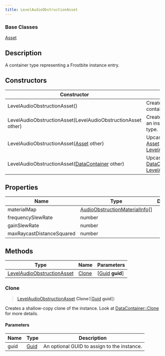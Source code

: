 ```yaml
---
title: LevelAudioObstructionAsset
---
```

### Base Classes

[Asset](Asset)

## Description

A container type representing a Frostbite instance entry.

## Constructors

| Constructor                                                                           | Description                                                                                                                                 |
| ------------------------------------------------------------------------------------- | ------------------------------------------------------------------------------------------------------------------------------------------- |
| LevelAudioObstructionAsset()                                                          | Create a new instance of this container type.                                                                                               |
| LevelAudioObstructionAsset(LevelAudioObstructionAsset other)                          | Create a reference copy of an instance of the same type.                                                                                    |
| LevelAudioObstructionAsset([Asset](Asset) other)                                      | Upcast an instance of type [Asset](Asset) to [LevelAudioObstructionAsset](LevelAudioObstructionAsset).                                      |
| LevelAudioObstructionAsset([DataContainer](/vext/ref/shared/class/datacontainer) other) | Upcast an instance of type [DataContainer](/vext/ref/shared/class/datacontainer) to [LevelAudioObstructionAsset](LevelAudioObstructionAsset). |

## Properties

| Name                      | Type                                                             | Description |
| ------------------------- | ---------------------------------------------------------------- | ----------- |
| materialMap               | [AudioObstructionMaterialInfo](AudioObstructionMaterialInfo)\[\] |             |
| frequencySlewRate         | number                                                           |             |
| gainSlewRate              | number                                                           |             |
| maxRaycastDistanceSquared | number                                                           |             |

## Methods

| Type                                                     | Name            | Parameters                                     |
| -------------------------------------------------------- | --------------- | ---------------------------------------------- |
| [LevelAudioObstructionAsset](LevelAudioObstructionAsset) | [Clone](#clone) | \[[Guid](/vext/ref/shared/class/guid) **guid**\] |

### Clone

> [LevelAudioObstructionAsset](LevelAudioObstructionAsset) **Clone**(\[[Guid](/vext/ref/shared/class/guid) **guid**\])

Creates a shallow-copy clone of the instance. Look at [DataContainer::Clone](/vext/ref/shared/class/datacontainer#clone) for more details.

#### Parameters

| Name | Type         | Description                                 |
| ---- | ------------ | ------------------------------------------- |
| guid | [Guid](Guid) | An optional GUID to assign to the instance. |
